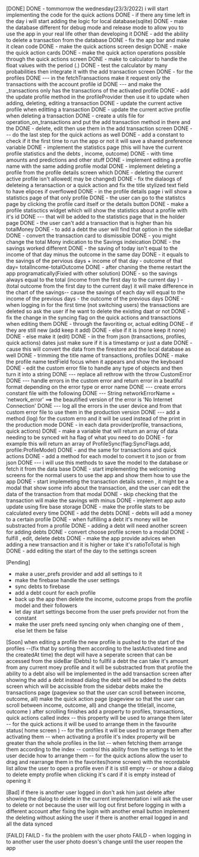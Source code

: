 [DONE]
DONE - tommorrow the wednesday(23/3/2022) i will start implementing the code for the quick actions
DONE - if there any time left in the day i will start adding the logic for local database(sqlite)
DONE - make the database different for debug mode and release mode to allow you to use the app in your real life other than developing it
DONE - add the ability to delete a transaction from the database
DONE - fix the app bar and make it clean code
DONE - make the quick actions screen design
DONE - make the quick action cards
DONE - make the quick action operations possible through the quick actions screen
DONE - make to calculator to handle the float values with the period (.)
DONE - test the calculator by many probabilities then integrate it with the add transaction screen
DONE - for the profiles
DONE --- in the fetchTransactions make it request only the transactions with the account profile id
DONE --- and make the \_transactions only has the transactions of the activated profile
DONE - add the update profile method in the profileProvider then use it to update when adding, deleting, editing a transaction
DONE - update the current active profile when editting a transaction
DONE - update the current active profile when deleting a transaction
DONE - create a utils file for operation_on_transactions and put the add transaction method in there and the
DONE - delete, edit then use them in the add transaction screen
DONE --- do the last step for the quick actions as well
DONE - add a constant to check if it the first time to run the app or not it will save a shared preference variable
DONE - implement the statistics page (this will have the current profile statistics and the debts , income, outcome)
DONE - with time amounts and predictions and other stuff
DONE - implement editing a profile name with the same adding profile modal
DONE - implement deleting a profile from the profile details screen which
DONE - deleting the current active profile isn't allowed( may be changed)
DONE - fix the dialaogs of deleteing a teransaction or a quick action and fix the title stylized text field to have elipces if overflowed
DONE - in the profile details page i will show a statistics page of that only profile
DONE - the user can go to the statistcs page by clicking the profile card itself or the details button
DONE - make a profile statisctics widget which will show the statistics about a profile with it's id
DONE --- that will be added to the statistics page that in the holder page
DONE - the user can't add a transaction that is higher than his totalMoney
DONE - to add a debt the user will find that option in the sideBar
DONE - convert the transaction card to dismissible
DONE - you might change the total Mony indication to the Savings indeication
DONE - the savings worked different
DONE - the saving of today isn't equal to the income of that day minus the outcome in the same day
DONE - it equals to the savings of the pervious days + income of that day - outcome of that day= totalIncome-totalOutcome
DONE - after chaning the theme restart the app programatically(Fixied with other solution)
DONE - so the savings always equal to the total (income from the first day to the current day ) - (total outcome from the first day to the current day) it will make difference in the chart of the savings-- cause the savings of each day will equal to the income of the previous days - the outcome of the previous days
DONE - when logging in for the first time (not switching users) the transactions are deleted so ask the user if he want to delete the existing daat or not
DONE - fix the change in the syncing flag on the quick actions and transactions when editing them
DONE - through the favoriting or, actual editing
DONE - if they are still new (add keep it add)
DONE - else if it is (none keep it none)
DONE - else make it (edit)
DONE - in the from json (transactions, profiles, quick actions) dates just make sure if it is a timestamp or just a date
DONE - cause this will convert the data from the firestore and the local database as well
DONE - trimming the title name of transactions, profiles
DONE - make the profile name textField focus when it appears and show the keyboard
DONE - edit the custom error file to handle any type of objects and then turn it into a string
DONE --- replace all rethrow with the throw CustomError
DONE --- handle errors in the custom error and return error in a beatiful format depending on the error type or error name
DONE --- create errors constant file with the following
DONE --- String networkErrorName = 'network_error' ==> the beautified version of the error is 'No Internet Connection'
DONE --- log all the errors in the user device and from that custom error file to use them in the production version
DONE --- add a method (log) for the custom erro and it will be used instead of the print in the production mode
DONE - in each data provider(profile, transactions, quick actions)
DONE - make a variable that will return an array of data needing to be synced wit ha flag of what you need to do
DONE - for example this will return an array of ProfileSync(flag:SyncFlags.add, profile:ProfileModel)
DONE - and the same for transactions and quick actions
DONE - add a method for each model to convert it to json or from json
DONE --- i will use this methods to save the model to the database or fetch it from the data base
DONE - start implementing the welcoming screens for the normal users to use the app and show them how to use the app
DONE - start implemeting the transaction details screen , it might be a modal that show some info about the transaction, and the user can edit the data of the transaction from that modal
DONE - skip checking that the transaction will make the savings with minus
DONE - implement app auto update using fire base storage
DONE -  make the profile stats to be calculated every time
DONE - add the debts
DONE -  debts will add a money to a certain profile
DONE -  when fulfilling a debt it's money will be substracted from a profile
DONE -  adding a debt will need another screen for adding debts
DONE -  convert choose profile screen to a modal
DONE -  fulfill , edit, delete debts
DONE - make the app provide advices when adding a new transaction and it is higher or take it's ratioToTotal is high
DONE - add editing the start of the day to the settings screen 


[Pending]
- make a user_prefs provider and add all settings to it
- make the firebase handle the user settings
- sync debts to firebase
- add a debt count for each profile
- back up the app then delete the income, outcome props from the profile model and their followers
- let day start settings become from the user prefs provider not from the constant
- make the user prefs need syncing only when changing one of them , else let them be false




[Soon]
when editing a profile the new profile is pushed to the start of the profiles
--(fix that by sorting them according to the lastActivated time and the createdAt time)
the dept will have a seperate screen that can be accessed from the sideBar (Debts)
to fullfil a debt the can take it's amount from any current moey profile and it will be substracted from that profile
the ability to a debt also will be implemented in the add transaction screen after showing the add a debt instead dialog the debt will be added to the debts screen which will be accissible from the sidebar debts
make the transactions page (pageview so that the user can scroll between income, outcome, all)
make the quick action page (pageview so that the user can scroll between income, outcome, all)
and change the title(all, income, outcome ) after scrolling finishes
add a property to profiles, transactions, quick actions called index
-- this property will be used to arrange them later
-- for the quick actions it will be used to arrange them in the favourite status( home screen )
-- for the profiles it will be used to arrange them after activating them
-- when activating a profile it's index property will be greater than the whole profiles in the list
-- when fetching them arrange them according to the index
-- control this ability from the settings to let the user decide how to arrange them
-- for the quick actions allow the user to drag and rearrange them in the favorites(home screen) with the recordable list
allow the user to open a profile even if it is still empty
-- or show a dialog to delete empty profile when clicking it's card if it is empty instead of opening it

[Bad]
if there is another user logged in don't ask him just delete after showing the dialog to delete
in the current implementation i will ask the user to delete or not
because the user will log out first before logging in with a different account
after fixing the login with another email button implement the deleting without asking the user if there is another email logged in and all the data synced

[FAILD]
FAILD - fix the problem with the user photo
FAILD - when logging in to another user the user photo doesn's change until the user reopen the app
